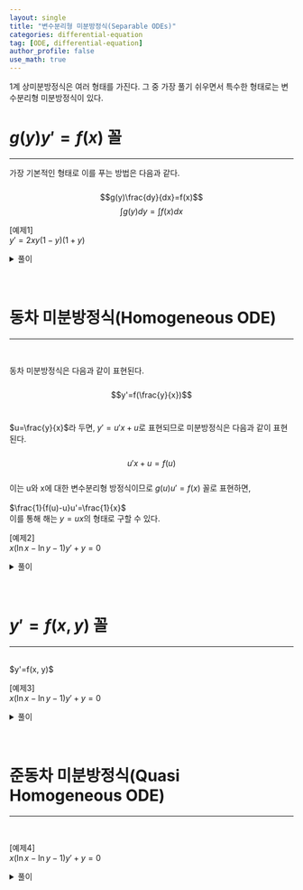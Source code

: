 ```yaml
---
layout: single
title: "변수분리형 미분방정식(Separable ODEs)"
categories: differential-equation
tag: [ODE, differential-equation]
author_profile: false
use_math: true
---
```

1계 상미분방정식은 여러 형태를 가진다. 그 중 가장 풀기 쉬우면서 특수한 형태로는 변수분리형 미분방정식이 있다.<br>   

# $g(y)y'=f(x)$ 꼴
------------------ 
가장 기본적인 형태로 이를 푸는 방법은 다음과 같다.<br>   
$$g(y)\frac{dy}{dx}=f(x)$$
$$\int_{}^{}g(y)dy=\int_{}^{}f(x)dx$$

[예제1]<br>
$y'=2xy(1-y)(1+y)$

<details>
<summary>풀이</summary>
$$\frac{1}{y(1-y)(1+y)}dy=2xdx$$<br>
$$\int_{}^{} \left(\frac{2}{y}-\frac{-1}{1-y}-\frac{1}{1+y}\right)dy=2x^2+C$$<br>
$$\frac{y^2}{1-y^2}=Ce^{2x^2}$$<br>
$$\therefore y=\pm\sqrt{\frac{Ce^{2x^2}}{1+Ce^{2x^2}}}$$<br>
</details>
<br><br>

# 동차 미분방정식(Homogeneous ODE)
------------------
<br> 

동차 미분방정식은 다음과 같이 표현된다.<br>   
$$y'=f(\frac{y}{x})$$
<br>

$u=\frac{y}{x}$라 두면, $y'=u'x+u$로 표현되므로 미분방정식은 다음과 같이 표현된다.<br><br>
$$u'x+u=f(u)$$
<br>
이는 u와 x에 대한 변수분리형 방정식이므로 $g(u)u'=f(x)$ 꼴로 표현하면,<br><br>
$\frac{1}{f(u)-u}u'=\frac{1}{x}$<br>
이를 통해 해는 $y=ux$의 형태로 구할 수 있다.<br>

[예제2]<br>
$x(\ln x-\ln y-1)y'+y=0$
<details>
<summary>풀이</summary>
$$u=\frac{y}{x}, y'=u'x+u$$
<center>이를 미분방정식에 대입하면</center><br>
$$\left(\ln \frac{1}{u} -1\right)(u'x+u)+u=0$$<br>
$$-\left(\frac{1}{u}+\frac{1}{u\ln u}\right)du=\frac{1}{x}dx$$<br>
$$-\int_{}^{}\left(\frac{1}{u}+\frac{1}{u\ln u}\right)du=\int_{}^{}\frac{1}{x}dx$$<br>
$$-\ln |u|-\ln |\ln u|=\ln |x|+C$$<br>
$$\ln x|u \ln u|=1$$<br>
$$x\vert \frac{y}{x}\ln \frac{y}{x} \vert=e$$<br>
$$\therefore y\ln \frac{y}{x}=e$$<br>

</details>
<br><br>


# $y'=f(x, y)$ 꼴
------------------
<br> 
$y'=f(x, y)$<br>

[예제3]<br>
$x(\ln x-\ln y-1)y'+y=0$<br>
<details>
<summary>풀이</summary>


</details>
<br><br>

# 준동차 미분방정식(Quasi Homogeneous ODE)
------------------
<br>   

[예제4]<br>
$x(\ln x-\ln y-1)y'+y=0$<br>
<details>
<summary>풀이</summary>


</details>
<br><br>